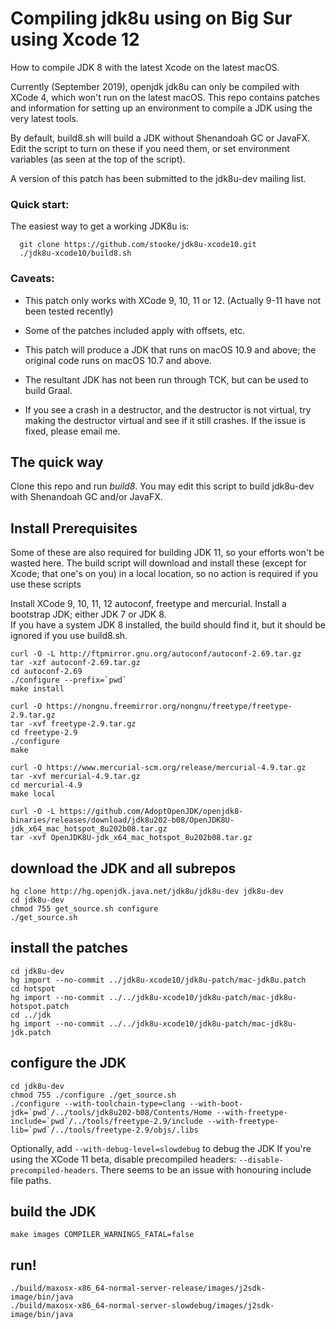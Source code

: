 # Compiling jdk8u using on Big Sur using Xcode 12

How to compile JDK 8 with the latest Xcode on the latest macOS.

Currently (September 2019), openjdk jdk8u can only be compiled with XCode 4, which won't run on the latest macOS.
This repo contains patches and information for setting up an environment to compile a JDK using the very latest tools.

By default, build8.sh will build a JDK without Shenandoah GC or JavaFX.  Edit the script to turn on these if you need them, or set environment variables (as seen at the top of the script).

A version of this patch has been submitted to the jdk8u-dev mailing list.

### Quick start:

The easiest way to get a working JDK8u is:

```
  git clone https://github.com/stooke/jdk8u-xcode10.git
  ./jdk8u-xcode10/build8.sh
```

### Caveats:
- This patch only works with XCode 9, 10, 11 or 12. (Actually 9-11 have not been tested recently)
- Some of the patches included apply with offsets, etc.
- This patch will produce a JDK that runs on macOS 10.9 and above; the original code runs on macOS 10.7 and above.
- The resultant JDK has not been run through TCK, but can be used to build Graal.

- If you see a crash in a destructor, and the destructor is not virtual, try making the destructor virtual and see if it still crashes.  If the issue is fixed, please email me.

## The quick way

Clone this repo and run _build8_.  You may edit this script to build jdk8u-dev with Shenandoah GC and/or JavaFX.

## Install Prerequisites

Some of these are also required for building JDK 11, so your efforts won't be wasted here.  The build script will download and install these (except for Xcode; that one's on you) in a local location, so no action is required if you use these scripts

Install XCode 9, 10, 11, 12 autoconf, freetype and mercurial.
Install a bootstrap JDK; either JDK 7 or JDK 8.  
If you have a system JDK 8 installed, the build should find it, but it should be ignored if you use build8.sh.

```
curl -O -L http://ftpmirror.gnu.org/autoconf/autoconf-2.69.tar.gz
tar -xzf autoconf-2.69.tar.gz
cd autoconf-2.69
./configure --prefix=`pwd`
make install

curl -O https://nongnu.freemirror.org/nongnu/freetype/freetype-2.9.tar.gz
tar -xvf freetype-2.9.tar.gz
cd freetype-2.9
./configure
make

curl -O https://www.mercurial-scm.org/release/mercurial-4.9.tar.gz
tar -xvf mercurial-4.9.tar.gz
cd mercurial-4.9
make local

curl -O -L https://github.com/AdoptOpenJDK/openjdk8-binaries/releases/download/jdk8u202-b08/OpenJDK8U-jdk_x64_mac_hotspot_8u202b08.tar.gz
tar -xvf OpenJDK8U-jdk_x64_mac_hotspot_8u202b08.tar.gz
```

## download the JDK and all subrepos

```
hg clone http://hg.openjdk.java.net/jdk8u/jdk8u-dev jdk8u-dev
cd jdk8u-dev
chmod 755 get_source.sh configure
./get_source.sh
```

## install the patches

```
cd jdk8u-dev
hg import --no-commit ../jdk8u-xcode10/jdk8u-patch/mac-jdk8u.patch
cd hotspot
hg import --no-commit ../../jdk8u-xcode10/jdk8u-patch/mac-jdk8u-hotspot.patch
cd ../jdk
hg import --no-commit ../../jdk8u-xcode10/jdk8u-patch/mac-jdk8u-jdk.patch
```

## configure the JDK

```
cd jdk8u-dev
chmod 755 ./configure ./get_source.sh
./configure --with-toolchain-type=clang --with-boot-jdk=`pwd`/../tools/jdk8u202-b08/Contents/Home --with-freetype-include=`pwd`/../tools/freetype-2.9/include --with-freetype-lib=`pwd`/../tools/freetype-2.9/objs/.libs
```
Optionally, add `--with-debug-level=slowdebug` to debug the JDK
If you're using the XCode 11 beta, disable precompiled headers: `--disable-precompiled-headers`.  There seems to be an issue with honouring include file paths.

## build the JDK

```
make images COMPILER_WARNINGS_FATAL=false
```

## run!

```
./build/maxosx-x86_64-normal-server-release/images/j2sdk-image/bin/java
./build/maxosx-x86_64-normal-server-slowdebug/images/j2sdk-image/bin/java
```

